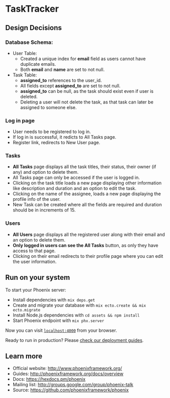 # TaskTracker

## Design Decisions
### Database Schema:
   * User Table:
        * Created a unique index for **email** field as users cannot have duplicate emails.
        * Both **email** and **name** are set to not null.
   * Task Table:
        * **assigned_to** references to the user_id.
        * All fields except **assigned_to** are set to not null.
        * **assigned_to** can be null, as the task should exist even if user is deleted.
        * Deleting a user will not delete the task, as that task can later be assigned to someone else.

### Log in page
   * User needs to be registered to log in.
   * If log in is successful, it redicts to All Tasks page.
   * Register link, redirects to New User page.
   
### Tasks
   * **All Tasks** page displays all the task titles, their status, their owner (if any) and option to delete them.
   * All Tasks page can only be accessed if the user is logged in.
   * Clicking on the task title loads a new page displaying other information like description and duration and an option to edit the task. 
   * Clicking on the name of the assignee, loads a new page displaying the profile info of the user.
   * New Task can be created where all the fields are required and duration should be in increments of 15.

### Users
   * **All Users** page displays all the registered user along with their email and an option to delete them.
   * **Only logged in users can see the All Tasks** button, as only they have access to that page.
   * Clicking on their email redirects to their profile page where you can edit the user information.

        

## Run on your system
To start your Phoenix server:

  * Install dependencies with `mix deps.get`
  * Create and migrate your database with `mix ecto.create && mix ecto.migrate`
  * Install Node.js dependencies with `cd assets && npm install`
  * Start Phoenix endpoint with `mix phx.server`

Now you can visit [`localhost:4000`](http://localhost:4000) from your browser.

Ready to run in production? Please [check our deployment guides](http://www.phoenixframework.org/docs/deployment).
## Learn more

  * Official website: http://www.phoenixframework.org/
  * Guides: http://phoenixframework.org/docs/overview
  * Docs: https://hexdocs.pm/phoenix
  * Mailing list: http://groups.google.com/group/phoenix-talk
  * Source: https://github.com/phoenixframework/phoenix
